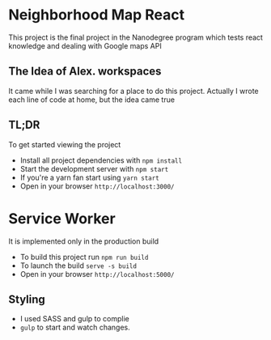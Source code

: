 # Neighborhood Map React

This project is the final project in the Nanodegree program which tests react knowledge and dealing with Google maps API

## The Idea of Alex. workspaces
It came while I was searching for a place to do this project. Actually I wrote each line of code at home, but the idea came true

## TL;DR

To get started viewing the project

* Install all project dependencies with `npm install`
* Start the development server with `npm start`
* If you're a yarn fan start using `yarn start`
* Open in your browser `http://localhost:3000/`

# Service Worker
It is implemented only in the production build
* To build this project run `npm run build`
* To launch the build `serve -s build`
* Open in your browser `http://localhost:5000/`
## Styling

* I used SASS and gulp to complie
* `gulp` to start and watch changes.
